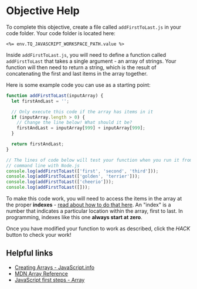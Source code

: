 # Objective Help

To complete this objective, create a file called `addFirstToLast.js` in your code folder. Your code folder is located here:

`<%= env.TQ_JAVASCRIPT_WORKSPACE_PATH.value %>`

Inside `addFirstToLast.js`, you will need to define a function called `addFirstToLast` that takes a single argument - an array of strings. Your function will then need to return a string, which is the result of concatenating the first and last items in the array together.

Here is some example code you can use as a starting point:

```js
function addFirstToLast(inputArray) {
  let firstAndLast = '';

  // Only execute this code if the array has items in it
  if (inputArray.length > 0) {
    // Change the line below! What should it be?
    firstAndLast = inputArray[999] + inputArray[999];
  }

  return firstAndLast;
}

// The lines of code below will test your function when you run it from the
// command line with Node.js
console.log(addFirstToLast(['first', 'second', 'third']));
console.log(addFirstToLast(['golden', 'terrier']));
console.log(addFirstToLast(['cheerio']));
console.log(addFirstToLast([]));
```

To make this code work, you will need to access the items in the array at the proper **indexes** - [read about how to do that here](https://javascript.info/array#declaration). An "index" is a number that indicates a particular location within the array, first to last. In programming, indexes like this one **always start at zero**.

Once you have modified your function to work as described, click the *HACK* button to check your work!

## Helpful links

* [Creating Arrays - JavaScript.info](https://javascript.info/array)
* [MDN Array Reference](https://developer.mozilla.org/en-US/docs/Web/JavaScript/Reference/Global_Objects/Array)
* [JavaScript first steps - Array](https://developer.mozilla.org/en-US/docs/Learn/JavaScript/First_steps/Arrays)